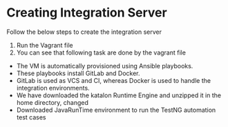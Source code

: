 # Creating Integration Server

Follow the below steps to create the integration server
1. Run the Vagrant file
2. You can see that following task are done by the vagrant file
  * The VM is automatically provisioned using Ansible playbooks.
  * These playbooks install GitLab and Docker.
  * GitLab is used as VCS and CI, whereas Docker is used to handle the integration environments.
  * We have downloaded the katalon Runtime Engine and unzipped it in the home directory, changed 
  * Downloaded JavaRunTime environment to run the TestNG automation test cases
  
